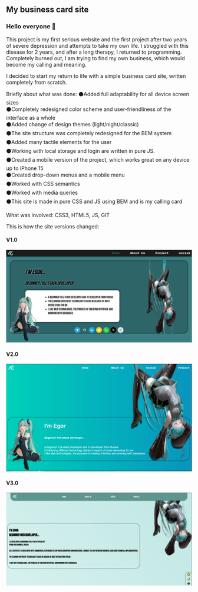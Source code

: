 ## My business card site
### Hello everyone 👋

This project is my first serious website and the first project after two years of severe depression and attempts to take my own life.
I struggled with this disease for 2 years, and after a long therapy, I returned to programming. Completely burned out, I am trying to find my own business, which would become my calling and meaning.

I decided to start my return to life with a simple business card site, written completely from scratch.

Briefly about what was done:
⚫Added full adaptability for all device screen sizes<br>
⚫Completely redesigned color scheme and user-friendliness of the interface as a whole<br>
⚫Added change of design themes (light/night/classic)<br>
⚫The site structure was completely redesigned for the BEM system<br>
⚫Added many tactile elements for the user<br>
⚫Working with local storage and login are written in pure JS.<br>
⚫Created a mobile version of the project, which works great on any device up to iPhone 15<br>
⚫Created drop-down menus and a mobile menu<br>
⚫Worked with CSS semantics<br>
⚫Worked with media queries<br>
⚫This site is made in pure CSS and JS using BEM and is my calling card<br>

What was involved: CSS3, HTML5, JS, GIT

This is how the site versions changed:
#### V1.0
<img src="IMG/1version.png">

#### V2.0
<img src="IMG/2version.png">

#### V3.0
<img src="IMG/3version.png">

